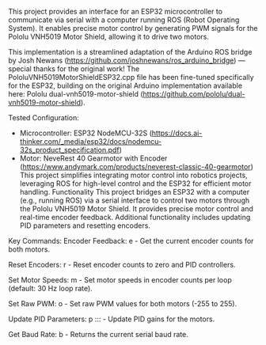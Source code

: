 This project provides an interface for an ESP32 microcontroller to communicate via serial with a computer running ROS (Robot Operating System). It enables precise motor control by generating PWM signals for the Pololu VNH5019 Motor Shield, allowing it to drive two motors.

This implementation is a streamlined adaptation of the Arduino ROS bridge by Josh Newans (https://github.com/joshnewans/ros_arduino_bridge) — special thanks for the original work! The PololuVNH5019MotorShieldESP32.cpp file has been fine-tuned specifically for the ESP32, building on the original Arduino implementation available here: Pololu dual-vnh5019-motor-shield (https://github.com/pololu/dual-vnh5019-motor-shield).

Tested Configuration:
- Microcontroller: ESP32 NodeMCU-32S (https://docs.ai-thinker.com/_media/esp32/docs/nodemcu-32s_product_specification.pdf)
- Motor: NeveRest 40 Gearmotor with Encoder (https://www.andymark.com/products/neverest-classic-40-gearmotor)
This project simplifies integrating motor control into robotics projects, leveraging ROS for high-level control and the ESP32 for efficient motor handling.
Functionality
This project bridges an ESP32 with a computer (e.g., running ROS) via a serial interface to control two motors through the Pololu VNH5019 Motor Shield. It provides precise motor control and real-time encoder feedback. Additional functionality includes updating PID parameters and resetting encoders.

Key Commands:
Encoder Feedback:
e - Get the current encoder counts for both motors.

Reset Encoders:
r - Reset encoder counts to zero and PID controllers.

Set Motor Speeds:
m <Speed1> <Speed2> - Set motor speeds in encoder counts per loop (default: 30 Hz loop rate).

Set Raw PWM:
o <PWM1> <PWM2> - Set raw PWM values for both motors (-255 to 255).

Update PID Parameters:
p <Kp>:<Kd>:<Ki>:<Ko> - Update PID gains for the motors.

Get Baud Rate:
b - Returns the current serial baud rate.
